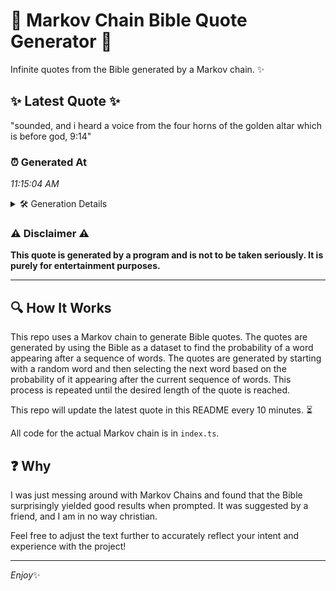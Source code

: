 # 📖 Markov Chain Bible Quote Generator 📖

Infinite quotes from the Bible generated by a Markov chain. ✨

## ✨ Latest Quote ✨
"sounded, and i heard a voice from the four horns of the golden altar which is before god, 9:14"

### ⏰ Generated At
*11:15:04 AM*

<details>
    <summary>🛠️ Generation Details</summary>
    <p>
        <strong>🌱 Seed:</strong> sounded,<br>
        <strong>🔄 Iterations:</strong> 18<br>
        <strong>📜 Context History:</strong><br>[ sounded, ]: and<br>[ sounded,, and ]: i<br>[ sounded,, and, i ]: heard<br>[ sounded,, and, i, heard ]: a<br>[ sounded,, and, i, heard, a ]: voice<br>[ sounded,, and, i, heard, a, voice ]: from<br>[ and, i, heard, a, voice, from ]: the<br>[ i, heard, a, voice, from, the ]: four<br>[ heard, a, voice, from, the, four ]: horns<br>[ a, voice, from, the, four, horns ]: of<br>[ voice, from, the, four, horns, of ]: the<br>[ from, the, four, horns, of, the ]: golden<br>[ the, four, horns, of, the, golden ]: altar<br>[ four, horns, of, the, golden, altar ]: which<br>[ horns, of, the, golden, altar, which ]: is<br>[ of, the, golden, altar, which, is ]: before<br>[ the, golden, altar, which, is, before ]: god,<br>[ golden, altar, which, is, before, god, ]: 9:14<br>
    </p>
</details>

### ⚠️ Disclaimer ⚠️
**This quote is generated by a program and is not to be taken seriously. It is purely for entertainment purposes.**

---

## 🔍 How It Works

This repo uses a Markov chain to generate Bible quotes. The quotes are generated by using the Bible as a dataset to find the probability of a word appearing after a sequence of words. The quotes are generated by starting with a random word and then selecting the next word based on the probability of it appearing after the current sequence of words. This process is repeated until the desired length of the quote is reached.

This repo will update the latest quote in this README every 10 minutes. ⏳

All code for the actual Markov chain is in `index.ts`.

## ❓ Why

I was just messing around with Markov Chains and found that the Bible surprisingly yielded good results when prompted. 
It was suggested by a friend, and I am in no way christian.

Feel free to adjust the text further to accurately reflect your intent and experience with the project!

---

*Enjoy*✨
